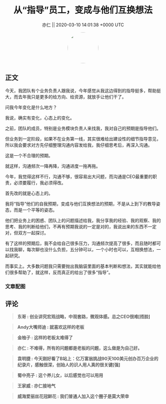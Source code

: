 <h1 align="center">从“指导”员工，变成与他们互换想法</h1>




<p align="center">
    <a>亦仁 || 2020-03-10 14:01:38 &#43;0000 UTC</a>
</p>

<div align="center">
    <img src="https://images.zsxq.com/Fn3NQqCN8nuGF86yZPXSbEsl0mb3?e=1590940799&amp;token=kIxbL07-8jAj8w1n4s9zv64FuZZNEATmlU_Vm6zD:pfbNc8W3hS0oYG_hyXXh_rHMHuc=" width="100" height="100" style="border:1px solid;border-radius:50%; color:#ffffff"/>
</div>




## 正文

<div>
今天，我团队有个业务负责人跟我说，今年感觉从我这边得到的指导挺多，帮助挺大，而去年我只是更多的给方向、给资源，就放手让他们干了。

问我今年变化是什么地方？

我说，确实有变化，心态上的变化。

之前，团队的成员，特别是业务模块负责人来找我，我对自己的预期是指导他们。

但业务到一定阶段，如果不在业务第一线，其实很难给出建设性的细节指导意见，所以我会要求对方先仔细整理沟通内容发给我，我仔细思考后，再深入沟通。

这是一个不合理的预期。

就这样，沟通频次一降再降，沟通进度一拖再拖。

今年，我觉得这样不行，沟通不够，很容易出大问题，而沟通是CEO最重要的职责，必须要履行，我必须得改。

首先改的就是心态上的。

我将“指导”他们的自我预期，变成与他们互换想法的预期，不是从上到下的教导姿态，而是一个平等的姿态。

他们把业务上的困惑、团队上的问题描述给我，我分享我的经验、我的观察、我的思考、我的判断给他们，不再有预期我说的一定是对的，我说出来的东西不一定对，但双方一起探讨。

有了这样的预期后，我不会给自己很多压力，沟通频次提高了很多，而且随时都可以找我聊，每次聊也没什么负担，五分钟可以，一个小时也可以，互相换想法，一起研究。

而事实上。大多数问题我只需要抛出我脑袋里面的基本判断和想法，其实就能给他们很多帮助了，就这样，反而真正的给出了很多“指导”。
</div>

### 文章配图

<div class="image" align="center">

</div>


## 评论

<div align="left">
<div>

<blockquote >
<span> <strong>东哥 : 创业讲究宏观战略，中观套路，微观体感。总之CEO很难[捂脸] </strong></span>
</blockquote>

<blockquote >
<span> <strong>Andy大嘴师迪 : 就喜欢这样的老板 </strong></span>
</blockquote>

<blockquote >
<span> <strong>金柚子 : 这样的老板太难得了 </strong></span>
</blockquote>

<blockquote >
<span> <strong>亦仁 : 不难得，所有的问题都是老板的问题，这么做是为自己好。 </strong></span>
</blockquote>

<blockquote >
<span> <strong>袁明捷 : 今天刚好看了B站上：亿万富翁挑战90天100美元创办百万企业的纪录片，感触很深，创始人的识人用人真的很关键[强] </strong></span>
</blockquote>

<blockquote >
<span> <strong>蜀中亮子 : 这个养儿女，以后感觉也可以用用 </strong></span>
</blockquote>

<blockquote >
<span> <strong>王家威 : 亦仁接地气 </strong></span>
</blockquote>

<blockquote >
<span> <strong>威海爱丽丝花冠鲜花 : 我们普通人加入这个圈子是莫大荣幸 </strong></span>
</blockquote>

</div>
</div>